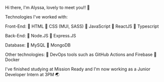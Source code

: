 Hi there, I'm Alyssa, lovely to meet you!! 💞️

Technologies I've worked with:

Front-End:
🌱 HTML 🌱 CSS (MUI, SASS) 🌱 JavaScript  🌱 ReactJS  🌱 Typescript

Back-End:
🦋 Node.JS 🦋 Express.JS 

Database:
🌸 MySQL 🌸  MongoDB

Other technologies:
🌹 DevOps tools such as GitHub Actions and Firebase 🌹 Docker

I've finished studying at Mission Ready and I'm now working as a Junior Developer Intern at 3PM 🌏





